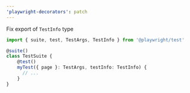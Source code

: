 ```yaml
---
'playwright-decorators': patch
---
```


Fix export of `TestInfo` type

```ts
import { suite, test, TestArgs, TestInfo } from '@playwright/test'

@suite()
class TestSuite {
    @test()
    myTest({ page }: TestArgs, testInfo: TestInfo) {
      // ...
    }
}

```
